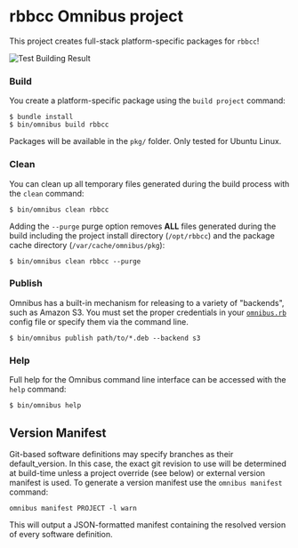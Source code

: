 rbbcc Omnibus project
=====================
This project creates full-stack platform-specific packages for
`rbbcc`!

![Test Building Result](https://github.com/udzura/omnibus-rbbcc/workflows/Test%20Build/badge.svg)

### Build

You create a platform-specific package using the `build project` command:

```shell
$ bundle install
$ bin/omnibus build rbbcc
```

Packages will be available in the `pkg/` folder. Only tested for Ubuntu Linux.

### Clean

You can clean up all temporary files generated during the build process with
the `clean` command:

```shell
$ bin/omnibus clean rbbcc
```

Adding the `--purge` purge option removes __ALL__ files generated during the
build including the project install directory (`/opt/rbbcc`) and
the package cache directory (`/var/cache/omnibus/pkg`):

```shell
$ bin/omnibus clean rbbcc --purge
```

### Publish

Omnibus has a built-in mechanism for releasing to a variety of "backends", such
as Amazon S3. You must set the proper credentials in your
[`omnibus.rb`](omnibus.rb) config file or specify them via the command line.

```shell
$ bin/omnibus publish path/to/*.deb --backend s3
```

### Help

Full help for the Omnibus command line interface can be accessed with the
`help` command:

```shell
$ bin/omnibus help
```

Version Manifest
----------------

Git-based software definitions may specify branches as their
default_version. In this case, the exact git revision to use will be
determined at build-time unless a project override (see below) or
external version manifest is used.  To generate a version manifest use
the `omnibus manifest` command:

```
omnibus manifest PROJECT -l warn
```

This will output a JSON-formatted manifest containing the resolved
version of every software definition.
